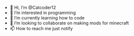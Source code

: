 - 👋 Hi, I’m @Catcoder12
- 👀 I’m interested in programming
- 🌱 I’m currently learning how to code
- 💞️ I’m looking to collaborate on making mods for minecraft
- 📫 How to reach me just notify

<!---
Catcoder12/Catcoder12 is a ✨ special ✨ repository because its `README.md` (this file) appears on your GitHub profile.
You can click the Preview link to take a look at your changes.
--->
